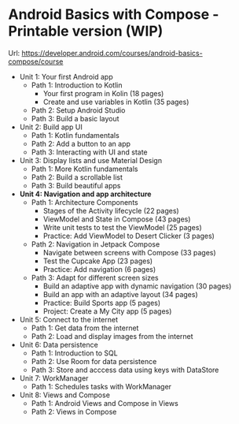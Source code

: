 # Android Basics with Compose - Printable version (WIP) #

Url: https://developer.android.com/courses/android-basics-compose/course

- Unit 1: Your first Android app
  - Path 1: Introduction to Kotlin
    - Your first program in Kolin (18 pages)
    - Create and use variables in Kotlin (35 pages)
  - Path 2: Setup Android Studio
  - Path 3: Build a basic layout
- Unit 2: Build app UI
  - Path 1: Kotlin fundamentals
  - Path 2: Add a button to an app
  - Path 3: Interacting with UI and state
- Unit 3: Display lists and use Material Design
  - Path 1: More Kotlin fundamentals
  - Path 2: Build a scrollable list
  - Path 3: Build beautiful apps
- **Unit 4: Navigation and app architecture**
  - Path 1: Architecture Components
    - Stages of the Activity lifecycle (22 pages)
    - ViewModel and State in Compose (43 pages)
    - Write unit tests to test the ViewModel (25 pages)
    - Practice: Add ViewModel to Desert Clicker (3 pages)
  - Path 2: Navigation in Jetpack Compose
    - Navigate between screens with Compose (33 pages)
    - Test the Cupcake App (23 pages)
    - Practice: Add navigation (6 pages)
  - Path 3: Adapt for different screen sizes
    - Build an adaptive app with dynamic navigation (30 pages)
    - Build an app with an adaptive layout (34 pages)
    - Practice: Build Sports app (5 pages)
    - Project: Create a My City app (5 pages)
- Unit 5: Connect to the internet
  - Path 1: Get data from the internet
  - Path 2: Load and display images from the internet
- Unit 6: Data persistence
  - Path 1: Introduction to SQL
  - Path 2: Use Room for data persistence
  - Path 3: Store and acccess data using keys with DataStore
- Unit 7: WorkManager
  - Path 1: Schedules tasks with WorkManager
- Unit 8: Views and Compose
  - Path 1: Android Views and Compose in Views
  - Path 2: Views in Compose
